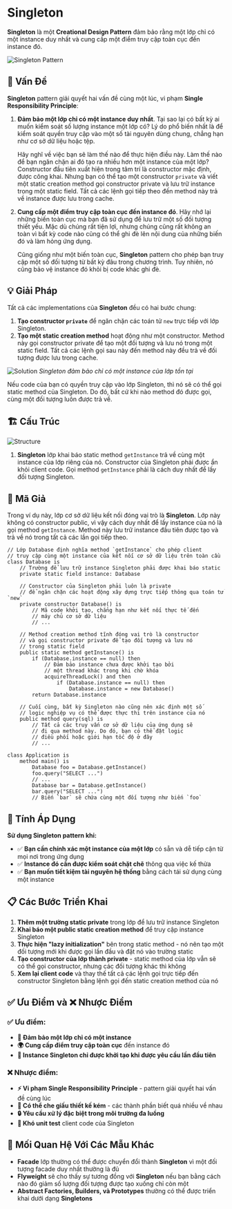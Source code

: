 # Singleton

**Singleton** là một **Creational Design Pattern** đảm bảo rằng một lớp chỉ có một instance duy nhất và cung cấp một điểm truy cập toàn cục đến instance đó.

![Singleton Pattern](https://refactoring.guru/images/patterns/content/singleton/singleton-en.png)

## 🎯 Vấn Đề

**Singleton** pattern giải quyết hai vấn đề cùng một lúc, vi phạm **Single Responsibility Principle**:

1. **Đảm bảo một lớp chỉ có một instance duy nhất**. Tại sao lại có bất kỳ ai muốn kiểm soát số lượng instance một lớp có? Lý do phổ biến nhất là để kiểm soát quyền truy cập vào một số tài nguyên dùng chung, chẳng hạn như cơ sở dữ liệu hoặc tệp.

    Hãy nghĩ về việc bạn sẽ làm thế nào để thực hiện điều này. Làm thế nào để bạn ngăn chặn ai đó tạo ra nhiều hơn một instance của một lớp? Constructor đầu tiên xuất hiện trong tâm trí là constructor mặc định, được công khai. Nhưng bạn có thể tạo một constructor `private` và viết một static creation method gọi constructor private và lưu trữ instance trong một static field. Tất cả các lệnh gọi tiếp theo đến method này trả về instance được lưu trong cache.

2. **Cung cấp một điểm truy cập toàn cục đến instance đó**. Hãy nhớ lại những biến toàn cục mà bạn đã sử dụng để lưu trữ một số đối tượng thiết yếu. Mặc dù chúng rất tiện lợi, nhưng chúng cũng rất không an toàn vì bất kỳ code nào cũng có thể ghi đè lên nội dung của những biến đó và làm hỏng ứng dụng.

    Cũng giống như một biến toàn cục, **Singleton** pattern cho phép bạn truy cập một số đối tượng từ bất kỳ đâu trong chương trình. Tuy nhiên, nó cũng bảo vệ instance đó khỏi bị code khác ghi đè.

## 💡 Giải Pháp

Tất cả các implementations của **Singleton** đều có hai bước chung:

1. **Tạo constructor `private`** để ngăn chặn các toán tử `new` trực tiếp với lớp Singleton.
2. **Tạo một static creation method** hoạt động như một constructor. Method này gọi constructor private để tạo một đối tượng và lưu nó trong một static field. Tất cả các lệnh gọi sau này đến method này đều trả về đối tượng được lưu trong cache.

![Solution](https://refactoring.guru/images/patterns/diagrams/singleton/structure-en.png)
*Singleton đảm bảo chỉ có một instance của lớp tồn tại*

Nếu code của bạn có quyền truy cập vào lớp Singleton, thì nó sẽ có thể gọi static method của Singleton. Do đó, bất cứ khi nào method đó được gọi, cùng một đối tượng luôn được trả về.

## 🏗️ Cấu Trúc

![Structure](https://refactoring.guru/images/patterns/diagrams/singleton/structure.png)

1. **Singleton** lớp khai báo static method `getInstance` trả về cùng một instance của lớp riêng của nó. Constructor của Singleton phải được ẩn khỏi client code. Gọi method `getInstance` phải là cách duy nhất để lấy đối tượng Singleton.

## 📝 Mã Giả

Trong ví dụ này, lớp cơ sở dữ liệu kết nối đóng vai trò là **Singleton**. Lớp này không có constructor public, vì vậy cách duy nhất để lấy instance của nó là gọi method `getInstance`. Method này lưu trữ instance đầu tiên được tạo và trả về nó trong tất cả các lần gọi tiếp theo.

```pseudocode
// Lớp Database định nghĩa method `getInstance` cho phép client
// truy cập cùng một instance của kết nối cơ sở dữ liệu trên toàn cầu
class Database is
    // Trường để lưu trữ instance Singleton phải được khai báo static
    private static field instance: Database

    // Constructor của Singleton phải luôn là private
    // để ngăn chặn các hoạt động xây dựng trực tiếp thông qua toán tử `new`
    private constructor Database() is
        // Mã code khởi tạo, chẳng hạn như kết nối thực tế đến
        // máy chủ cơ sở dữ liệu
        // ...

    // Method creation method tĩnh đóng vai trò là constructor
    // và gọi constructor private để tạo đối tượng và lưu nó
    // trong static field
    public static method getInstance() is
        if (Database.instance == null) then
            // Đảm bảo instance chưa được khởi tạo bởi
            // một thread khác trong khi chờ khóa
            acquireThreadLock() and then
                if (Database.instance == null) then
                    Database.instance = new Database()
        return Database.instance

    // Cuối cùng, bất kỳ Singleton nào cũng nên xác định một số
    // logic nghiệp vụ có thể được thực thi trên instance của nó
    public method query(sql) is
        // Tất cả các truy vấn cơ sở dữ liệu của ứng dụng sẽ
        // đi qua method này. Do đó, bạn có thể đặt logic
        // điều phối hoặc giới hạn tốc độ ở đây
        // ...

class Application is
    method main() is
        Database foo = Database.getInstance()
        foo.query("SELECT ...")
        // ...
        Database bar = Database.getInstance()
        bar.query("SELECT ...")
        // Biến `bar` sẽ chứa cùng một đối tượng như biến `foo`
```

## 🎯 Tính Áp Dụng

**Sử dụng Singleton pattern khi:**

- ✅ **Bạn cần chính xác một instance của một lớp** có sẵn và dễ tiếp cận từ mọi nơi trong ứng dụng
- ✅ **Instance đó cần được kiểm soát chặt chẽ** thông qua việc kế thừa
- ✅ **Bạn muốn tiết kiệm tài nguyên hệ thống** bằng cách tái sử dụng cùng một instance

## 📋 Các Bước Triển Khai

1. **Thêm một trường static private** trong lớp để lưu trữ instance Singleton
2. **Khai báo một public static creation method** để truy cập instance Singleton
3. **Thực hiện "lazy initialization"** bên trong static method - nó nên tạo một đối tượng mới khi được gọi lần đầu và đặt nó vào trường static
4. **Tạo constructor của lớp thành private** - static method của lớp vẫn sẽ có thể gọi constructor, nhưng các đối tượng khác thì không
5. **Xem lại client code** và thay thế tất cả các lệnh gọi trực tiếp đến constructor Singleton bằng lệnh gọi đến static creation method của nó

## ✅ Ưu Điểm và ❌ Nhược Điểm

### ✅ Ưu điểm:
- **🎯 Đảm bảo một lớp chỉ có một instance**
- **🌍 Cung cấp điểm truy cập toàn cục** đến instance đó
- **💾 Instance Singleton chỉ được khởi tạo khi được yêu cầu lần đầu tiên**

### ❌ Nhược điểm:
- **⚡ Vi phạm Single Responsibility Principle** - pattern giải quyết hai vấn đề cùng lúc
- **🐜 Có thể che giấu thiết kế kém** - các thành phần biết quá nhiều về nhau
- **🔒 Yêu cầu xử lý đặc biệt trong môi trường đa luồng**
- **🧪 Khó unit test** client code của Singleton

## 🔗 Mối Quan Hệ Với Các Mẫu Khác

- **Facade** lớp thường có thể được chuyển đổi thành **Singleton** vì một đối tượng facade duy nhất thường là đủ
- **Flyweight** sẽ cho thấy sự tương đồng với **Singleton** nếu bạn bằng cách nào đó giảm số lượng đối tượng được tạo xuống chỉ còn một
- **Abstract Factories, Builders, và Prototypes** thường có thể được triển khai dưới dạng **Singletons**
